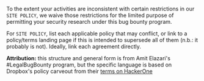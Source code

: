 To the extent your activities are inconsistent with certain restrictions in our `SITE POLICY`, we waive those restrictions for the limited purpose of permitting your security research under this bug bounty program.

For `SITE POLICY`, list each applicable policy that may conflict, or link to a policy/terms landing page if this is intended to supersede all of them (n.b.: it probably is not). Ideally, link each agreement directly.

**Attribution:** this structure and general form is from Amit Elazari's #LegalBugBounty program, but the specific language is based on Dropbox's policy carveout from their [terms on HackerOne](https://hackerone.com/dropbox)
